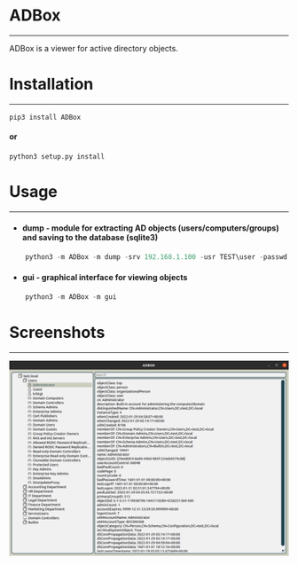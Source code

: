 # ADBox

---
ADBox is a viewer for active directory objects.

# Installation

---
```shell
pip3 install ADBox
```
#### or
```shell
python3 setup.py install
```

# Usage

---
- #### dump - module for extracting AD objects (users/computers/groups) and saving to the database (sqlite3)
```python
    python3 -m ADBox -m dump -srv 192.168.1.100 -usr TEST\user -passwd TestPassword
```
- #### gui - graphical interface for viewing objects
```python
    python3 -m ADBox -m gui
```

# Screenshots

---
![Alt text](./screenshot/Example.png?raw=true "Example")